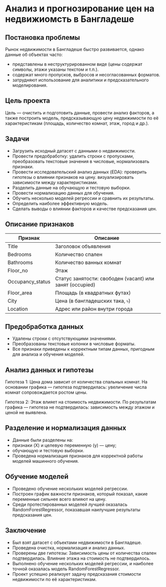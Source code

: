 # Анализ и прогнозирование цен на недвижиомсть в Бангладеше

## Постановка проблемы

Рынок недвижимости в Бангладеше быстро развивается, однако данные об объектах часто:
- представлены в неструктурированном виде (цены содержат символы, этажи указаны текстом и т.п.).
- содержат много пропусков, выбросов и несогласованных форматов.
- затрудняют использование для аналитики и предсказательного моделирования.

## Цель проекта

Цель — очистить и подготовить данные, провести анализ факторов, а также построить модель, предсказывающую цену недвижимости по её характеристикам (площадь, количество комнат, этаж, город и др.).

## Задачи

- Загрузить исходный датасет с данными о недвижимости.
- Провести предобработку:
  удалить строки с пропусками, 
  преобразовать текстовые значения в числовые, 
  нормализовать признаки.
- Провести исследовательский анализ данных (EDA):
  проверить гипотезы о влиянии признаков на цену.
  визуализировать зависимости между характеристиками.
- Разделить данные на обучающую и тестовую выборки.
- Провести нормализацию данных для обучения.
- Обучить несколько моделей регрессии и сравнить их результаты.
- Определить наиболее эффективную модель.
- Сделать выводы о влиянии факторов и качестве предсказания цен.

## Описание признаков 

|Признак|Описание|
|--------|----------|
|Title|Заголовок объявления|
|Bedrooms|Количество спален|
|Bathrooms|Количество ванных комнат|
|Floor_no|Этаж|
|Occupancy_status|Статус занятости: свободен (vacant) или занят (occupied)|
|Floor_area|Площадь (в квадратных футах)|
|City|Цена (в бангладешских така, ৳)|
|Location|Адрес или район внутри города|

## Предобработка данных

- Удалены строки с отсутствующими значениями.
- Преобразованы текстовые колонки в числовые форматы.
- Все признаки приведены к корректным типам данных, пригодным для анализа и обучения моделей.

## Анализ данных и гипотезы

Гипотеза 1:
Цена дома зависит от количества спальных комнат.
На основании графика — гипотеза подтвердилась: увеличение числа комнат сопровождается ростом цены.

Гипотеза 2:
Этаж влияет на стоимость недвижимости.
По результатам графика — гипотеза не подтвердилась: зависимость между этажом и ценой не выявлена.

## Разделение и нормализация данных

- Данные были разделены на:
- признаки (X) и целевую переменную (y) — цену;
- обучающую и тестовую выборки.
- Проведена нормализация признаков для корректной работы моделей машинного обучения.

## Обучение моделей

- Проведено обучение нескольких моделей регрессии.
- Построен график важности признаков, который показал, какие переменные сильнее всего влияют на цену.
- Среди протестированных моделей лучшей оказалась RandomForestRegressor, показавшая наилучшие результаты предсказания цен.

## Заключение

- Был взят датасет с объектами недвижимости в Бангладеше.
- Проведена очистка, нормализация и анализ данных.
- Проверены две гипотезы:
  Зависимость цены от количества спален подтвердилась.
  Влияние этажа на стоимость не подтвердилось.
- Выполнено обучение нескольких моделей регрессии, и наиболее точной оказалась модель RandomForestRegressor.
- Проект успешно реализует задачу предсказания стоимости недвижимости по её характеристикам.
